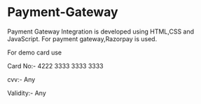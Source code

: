 # Payment-Gateway
Payment Gateway Integration is developed using HTML,CSS and JavaScript. For payment gateway,Razorpay is used.

For demo card use

Card No:- 4222 3333 3333 3333

cvv:- Any

Validity:- Any

